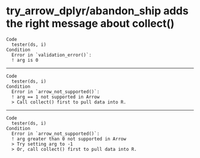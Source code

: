 # try_arrow_dplyr/abandon_ship adds the right message about collect()

    Code
      tester(ds, i)
    Condition
      Error in `validation_error()`:
      ! arg is 0

---

    Code
      tester(ds, i)
    Condition
      Error in `arrow_not_supported()`:
      ! arg == 1 not supported in Arrow
      > Call collect() first to pull data into R.

---

    Code
      tester(ds, i)
    Condition
      Error in `arrow_not_supported()`:
      ! arg greater than 0 not supported in Arrow
      > Try setting arg to -1
      > Or, call collect() first to pull data into R.

